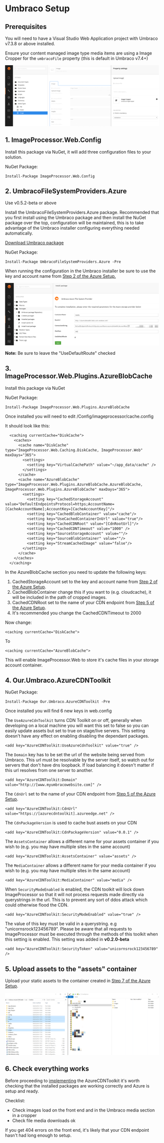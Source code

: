 # Umbraco Setup #

## Prerequisites ##

You will need to have a Visual Studio Web Application project with Umbraco v7.3.8 or above installed.

Ensure your content managed image type media items are using a Image Cropper for the `umbracoFile` property (this is default in Umbraco v7.4+)

![Image Type Cropper](images/image-type-cropper.png)

## 1. ImageProcessor.Web.Config ##

Install this package via NuGet, it will add three configuration files to your solution.

NuGet Package:

	Install-Package ImageProcessor.Web.Config  

## 2. UmbracoFileSystemProviders.Azure ##

Use v0.5.2-beta or above

Install the UmbracoFileSystemProviders.Azure package. Recommended that you first install using the Umbraco package and then install the NuGet package over the top, configuration will be maintained, this is to take advantage of the Umbraco installer configuring everything needed automatically.

[Download Umbraco package](https://our.umbraco.org/projects/collaboration/umbracofilesystemprovidersazure/)

NuGet Package:

	Install-Package UmbracoFileSystemProviders.Azure -Pre  

When running the configuration in the Umbraco installer be sure to use the key and account name from [Step 2 of the Azure Setup.](Azure-Setup.md)
    
![Installing Umbraco File System Providers](images/umbraco-azure-filesystem-provider-install.png)

**Note:** Be sure to leave the "UseDefaultRoute" checked

## 3. ImageProcessor.Web.Plugins.AzureBlobCache

Install this package via NuGet

NuGet Package:

    Install-Package ImageProcessor.Web.Plugins.AzureBlobCache

Once installed you will need to edit /Config/imageprocessor/cache.config

It should look like this:

	  <caching currentCache="DiskCache">
	    <caches>
	      <cache name="DiskCache" type="ImageProcessor.Web.Caching.DiskCache, ImageProcessor.Web" maxDays="365">
	        <settings>
	          <setting key="VirtualCachePath" value="~/app_data/cache" />
	        </settings>
	      </cache>
	      <cache name="AzureBlobCache" type="ImageProcessor.Web.Plugins.AzureBlobCache.AzureBlobCache, ImageProcessor.Web.Plugins.AzureBlobCache" maxDays="365">
	        <settings>
	          <setting key="CachedStorageAccount" value="DefaultEndpointsProtocol=https;AccountName=[CacheAccountName];AccountKey=[CacheAccountKey]"/>
	          <setting key="CachedBlobContainer" value="cache"/>
	          <setting key="UseCachedContainerInUrl" value="true"/>
	          <setting key="CachedCDNRoot" value="[CdnRootUrl]"/>
	          <setting key="CachedCDNTimeout" value="1000" />
	          <setting key="SourceStorageAccount" value=""/>
	          <setting key="SourceBlobContainer" value=""/>
	          <setting key="StreamCachedImage" value="false"/>
	        </settings>
	      </cache>
	    </caches>
	  </caching>

In the AzureBlobCache section you need to update the following keys:

1. CachedStorageAccount set to the key and account name from [Step 2 of the Azure Setup](Azure-Setup.md).
2. CachedBlobContainer change this if you want to (e.g. cloudcache), it will be included in the path of cropped images.
3. CachedCDNRoot set to the name of your CDN endpoint from [Step 5 of the Azure Setup](Azure-Setup.md).
4. It's recommended you change the CachedCDNTimeout to 2000

Now change:

	<caching currentCache="DiskCache">

To

	<caching currentCache="AzureBlobCache">

This will enable ImageProcessor.Web to store it's cache files in your storage account container.

## 4. Our.Umbraco.AzureCDNToolkit ##

NuGet Package:

    Install-Package Our.Umbraco.AzureCDNToolkit -Pre

Once installed you will find 6 new keys in web.config

The `UseAzureCdnToolkit` turns CDN Toolkit on or off, generally when developing on a local machine you will want this set to false so you can easily update assets but set to true on stage/live servers. This setting doesn't have any effect on enabling disabling the dependant packages.

    <add key="AzureCDNToolkit:UseAzureCdnToolkit" value="true" />

The `Domain` key has to be set the url of the website being served from Umbraco. This url must be resolvable by the server itself, so watch out for servers that don't have dns loopback. If load balancing it doesn't matter if this url resolves from one server to another.

    <add key="AzureCDNToolkit:Domain" value="http://[www.myumbracowebsite.com]" />

The `CdnUrl` set to the name of your CDN endpoint from [Step 5 of the Azure Setup](Azure-Setup.md).

    <add key="AzureCDNToolkit:CdnUrl" value="https://[azurecdntoolkit].azureedge.net" />

The `CdnPackageVersion` is used to cache bust assets on your CDN

    <add key="AzureCDNToolkit:CdnPackageVersion" value="0.0.1" />

The `AssetsContainer` allows a different name for your assets container if you wish to (e.g. you may have multiple sites in the same account)

    <add key="AzureCDNToolkit:AssetsContainer" value="assets" />

The `MediaContainer` allows a different name for your media container if you wish to (e.g. you may have multiple sites in the same account)

    <add key="AzureCDNToolkit:MediaContainer" value="media" />

When `SecurityModeEnabled` is enabled, the CDN toolkit will lock down ImageProcessor so that it will not process requests made directly via querystrings in the url. This is to prevent any sort of ddos attack which could otherwise flood the CDN. 

    <add key="AzureCDNToolkit:SecurityModeEnabled" value="true" />

The value of this key must be valid in a querystring. e.g "unicornsrock123456789". Please be aware that all requests to ImageProcessor must be executed through the methods of this toolkit when this setting is enabled. This setting was added in **v0.2.0-beta**

    <add key="AzureCDNToolkit:SecurityToken" value="unicornsrock123456789" />

## 5. Upload assets to the "assets" container ##

Upload your static assets to the container created in [Step 7 of the Azure Setup](Azure-Setup.md).

![Upload assets](images/upload-assets.png)

## 6. Check everything works ##

Before proceeding to [implementing](Umbraco-Implementation.md) the AzureCDNToolkit it's worth checking that the installed packages are working correctly and Azure is setup and ready. 

Checklist:

- Check images load on the front end and in the Umbraco media section in a cropper
- Check file media downloads ok

If you get 404 errors on the front end, it's likely that your CDN endpoint hasn't had long enough to setup.